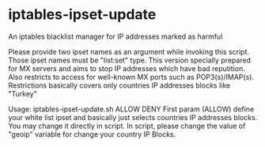 # iptables-ipset-update
An iptables blacklist manager for IP addresses marked as harmful

Please provide two ipset names as an argument while invoking this script. Those ipset names must be "list:set" type. This version specially prepared for MX servers and aims to stop IP addresses which have bad reputition. Also restricts to access for well-known MX ports such as POP3(s)/IMAP(s). Restrictions basically covers only countries IP addresses blocks like "Turkey"

Usage: iptables-ipset-update.sh  ALLOW  DENY
First param (ALLOW) define your white list ipset and basically just selects countries IP addresses blocks. You may change it directly in script. In script, please change the value of "geoip" variable for change your country IP Blocks.
